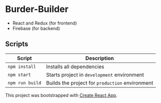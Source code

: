 # Burder-Builder 
- React and Redux (for frontend)
- Firebase (for backend)

## Scripts

| Script          | Description                                     |
| --------------- | ----------------------------------------------- |
| `npm install`   | Installs all dependencies                       |
| `npm start`     | Starts project in `development` environment     |
| `npm run build` | Builds the project for `production` environment |


This project was bootstrapped with [Create React App](https://github.com/facebookincubator/create-react-app).
